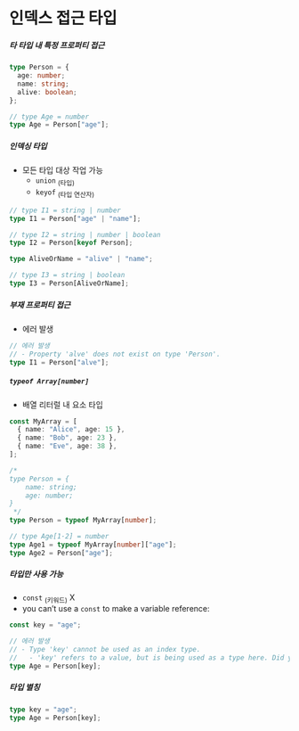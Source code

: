 인덱스 접근 타입
====================

##### 타 타입 내 특정 프로퍼티 접근
```ts
type Person = {
  age: number;
  name: string;
  alive: boolean;
};

// type Age = number
type Age = Person["age"];
```

##### 인덱싱 타입
- 모든 타입 대상 작업 가능
  - `union` <sub>(타입)</sub>
  - `keyof` <sub>(타입 연산자)</sub>
```ts
// type I1 = string | number
type I1 = Person["age" | "name"];

// type I2 = string | number | boolean
type I2 = Person[keyof Person];

type AliveOrName = "alive" | "name";

// type I3 = string | boolean
type I3 = Person[AliveOrName];
```

##### 부재 프로퍼티 접근
- 에러 발생
```ts
// 에러 발생
// - Property 'alve' does not exist on type 'Person'.
type I1 = Person["alve"];
```

##### `typeof Array[number]`
- 배열 리터럴 내 요소 타입
```ts
const MyArray = [
  { name: "Alice", age: 15 },
  { name: "Bob", age: 23 },
  { name: "Eve", age: 38 },
];

/*
type Person = {
    name: string;
    age: number;
}
 */
type Person = typeof MyArray[number];

// type Age[1·2] = number
type Age1 = typeof MyArray[number]["age"];
type Age2 = Person["age"];
```

##### 타입만 사용 가능
- `const` <sub>(키워드)</sub> X
- you can’t use a `const` to make a variable reference:
```ts
const key = "age";

// 에러 발생
// - Type 'key' cannot be used as an index type.
//   - 'key' refers to a value, but is being used as a type here. Did you mean 'typeof key'?
type Age = Person[key];
```

##### 타입 별칭
```ts
type key = "age";
type Age = Person[key];
```
